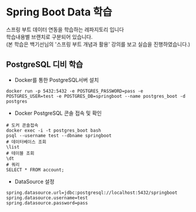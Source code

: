 
# Spring Boot Data 학습  
  
스프링 부트 데이터 연동을 학습하는 레파지토리 입니다  
학습내용별 브랜치로 구분되어 있습니다.  
(본 학습은 백기선님의 '스프링 부트 개념과 활용' 강의를 보고 실습을 진행하였습니다.)  
  
## PostgreSQL 디비 학습
  
 - Docker를 통한 PostgreSQL서버 설치
>
    docker run -p 5432:5432 -e POSTGRES_PASSWORD=pass -e POSTGRES_USER=test -e POSTGRES_DB=springboot --name postgres_boot -d postgres
				
- Docker PostgreSQL 콘솔 접속 및 확인
> 
	# 도커 콘솔접속
	docker exec -i -t postgres_boot bash
	psql --username test --dbname springboot
	# 데이터베이스 조회
    \list
    # 테이블 조회
	\dt
	# 쿼리
	SELECT * FROM account;

- DataSource 설정
>
	spring.datasource.url=jdbc:postgresql://localhost:5432/springboot  
	spring.datasource.username=test  
	spring.datasource.password=pass
